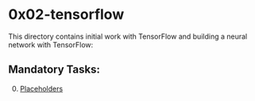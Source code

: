 # 0x02-tensorflow
This directory contains initial work with TensorFlow and building a neural network with TensorFlow:

## Mandatory Tasks:
0. [Placeholders](/supervised_learning/0x02-tensorflow/0-create_placeholders.py)
